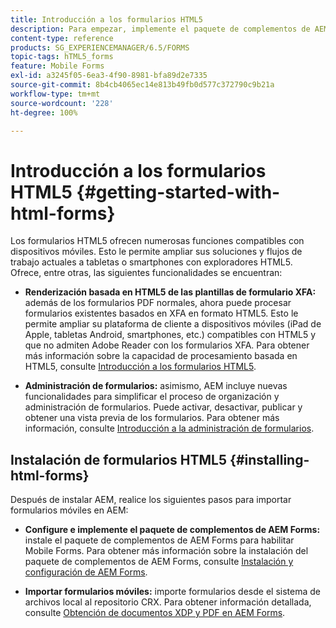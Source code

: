 ```yaml
---
title: Introducción a los formularios HTML5
description: Para empezar, implemente el paquete de complementos de AEM Forms e importe los formularios HTML5 existentes en AEM.
content-type: reference
products: SG_EXPERIENCEMANAGER/6.5/FORMS
topic-tags: hTML5_forms
feature: Mobile Forms
exl-id: a3245f05-6ea3-4f90-8981-bfa89d2e7335
source-git-commit: 8b4cb4065ec14e813b49fb0d577c372790c9b21a
workflow-type: tm+mt
source-wordcount: '228'
ht-degree: 100%

---
```


# Introducción a los formularios HTML5 {#getting-started-with-html-forms}

Los formularios HTML5 ofrecen numerosas funciones compatibles con dispositivos móviles. Esto le permite ampliar sus soluciones y flujos de trabajo actuales a tabletas o smartphones con exploradores HTML5. Ofrece, entre otras, las siguientes funcionalidades se encuentran:

* **Renderización basada en HTML5 de las plantillas de formulario XFA:** además de los formularios PDF normales, ahora puede procesar formularios existentes basados en XFA en formato HTML5. Esto le permite ampliar su plataforma de cliente a dispositivos móviles (iPad de Apple, tabletas Android, smartphones, etc.) compatibles con HTML5 y que no admiten Adobe Reader con los formularios XFA. Para obtener más información sobre la capacidad de procesamiento basada en HTML5, consulte [Introducción a los formularios HTML5](/help/forms/using/introduction.md).

* **Administración de formularios:** asimismo, AEM incluye nuevas funcionalidades para simplificar el proceso de organización y administración de formularios. Puede activar, desactivar, publicar y obtener una vista previa de los formularios. Para obtener más información, consulte [Introducción a la administración de formularios](/help/forms/using/introduction-managing-forms.md).

## Instalación de formularios HTML5 {#installing-html-forms}

Después de instalar AEM, realice los siguientes pasos para importar formularios móviles en AEM:

* **Configure e implemente el paquete de complementos de AEM Forms:** instale el paquete de complementos de AEM Forms para habilitar Mobile Forms. Para obtener más información sobre la instalación del paquete de complementos de AEM Forms, consulte [Instalación y configuración de AEM Forms](/help/forms/using/installing-configuring-aem-forms-osgi.md).

* **Importar formularios móviles:** importe formularios desde el sistema de archivos local al repositorio CRX. Para obtener información detallada, consulte [Obtención de documentos XDP y PDF en AEM Forms](/help/forms/using/get-xdp-pdf-documents-aem.md).
